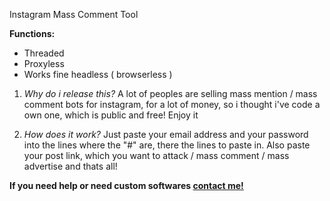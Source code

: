 Instagram Mass Comment Tool

**Functions:**
- Threaded
- Proxyless
- Works fine headless ( browserless )

1. *Why do i release this?*
A lot of peoples are selling mass mention / mass comment bots for instagram, for a lot of money, so i thought i've code a own one, which is public and free! Enjoy it

1. *How does it work?*
Just paste your email address and your password into the lines where the "#" are, there the lines to paste in. Also paste your post link, which you want to attack / mass comment / mass advertise and thats all!

**If you need help or need custom softwares [contact me!](https://t.me/marseille1337)**
